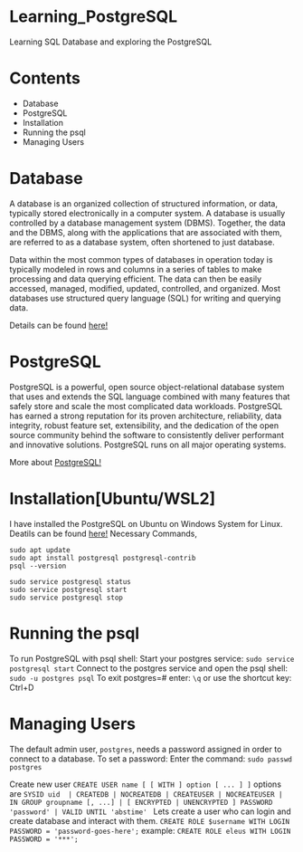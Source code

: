 # Learning_PostgreSQL
Learning SQL Database and exploring the PostgreSQL

# Contents
- Database
- PostgreSQL
- Installation
- Running the psql
- Managing Users

# Database
A database is an organized collection of structured information, or data, typically stored electronically in a computer system. A database is usually controlled by a database management system (DBMS). Together, the data and the DBMS, along with the applications that are associated with them, are referred to as a database system, often shortened to just database.

Data within the most common types of databases in operation today is typically modeled in rows and columns in a series of tables to make processing and data querying efficient. The data can then be easily accessed, managed, modified, updated, controlled, and organized. Most databases use structured query language (SQL) for writing and querying data.

Details can be found [here!](https://www.oracle.com/database/what-is-database.html) 

# PostgreSQL
PostgreSQL is a powerful, open source object-relational database system that uses and extends the SQL language combined with many features that safely store and scale the most complicated data workloads. PostgreSQL has earned a strong reputation for its proven architecture, reliability, data integrity, robust feature set, extensibility, and the dedication of the open source community behind the software to consistently deliver performant and innovative solutions. PostgreSQL runs on all major operating systems.

More about [PostgreSQL!](https://www.postgresql.org/about/)

# Installation[Ubuntu/WSL2]
I have installed the PostgreSQL on Ubuntu on Windows System for Linux. Deatils can be found [here!](https://docs.microsoft.com/en-us/windows/wsl/tutorials/wsl-database)
Necessary Commands,
```
sudo apt update
sudo apt install postgresql postgresql-contrib
psql --version

sudo service postgresql status
sudo service postgresql start
sudo service postgresql stop
```

# Running the psql
To run PostgreSQL with psql shell:
Start your postgres service: `sudo service postgresql start`
Connect to the postgres service and open the psql shell: `sudo -u postgres psql`
To exit postgres=# enter: `\q` or use the shortcut key: Ctrl+D

# Managing Users
The default admin user, ```postgres```, needs a password assigned in order to connect to a database. To set a password:
Enter the command: ```sudo passwd postgres```

Create new user
`CREATE USER name [ [ WITH ] option [ ... ] ]`
options are
   `SYSID uid 
    | CREATEDB | NOCREATEDB
    | CREATEUSER | NOCREATEUSER
    | IN GROUP groupname [, ...]
    | [ ENCRYPTED | UNENCRYPTED ] PASSWORD 'password'
    | VALID UNTIL 'abstime'
    `
Lets create a user who can login and create database and interact with them.
`CREATE ROLE $username WITH LOGIN PASSWORD = 'password-goes-here';`
example: `CREATE ROLE eleus WITH LOGIN PASSWORD = '***';`
